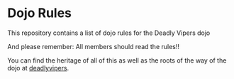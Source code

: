 Dojo Rules
==========

This repository contains a list of dojo rules for the Deadly Vipers dojo

And please remember: All members should read the rules!!

You can find the heritage of all of this as well as the roots of the way of the dojo at [deadlyvipers](https://github.com/deadlyvipers).
